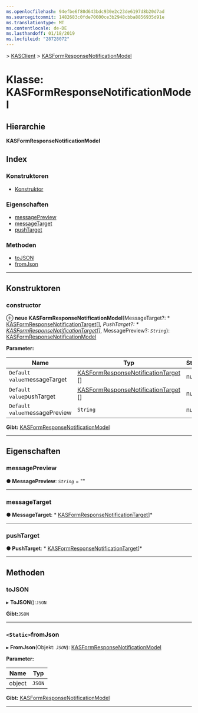 ```yaml
---
ms.openlocfilehash: 94efbe6f80d643bdc930e2c23de6197d8b20d7ad
ms.sourcegitcommit: 1482683c0fde70600ce3b2948cbba8856935d91e
ms.translationtype: MT
ms.contentlocale: de-DE
ms.lasthandoff: 01/18/2019
ms.locfileid: "28728072"
---
```

[](../README.md) > [KASClient](../modules/kasclient.md) > [KASFormResponseNotificationModel](../classes/kasclient.kasformresponsenotificationmodel.md)

# <a name="class-kasformresponsenotificationmodel"></a>Klasse: KASFormResponseNotificationModel

## <a name="hierarchy"></a>Hierarchie

**KASFormResponseNotificationModel**

## <a name="index"></a>Index 

### <a name="constructors"></a>Konstruktoren

* [Konstruktor](kasclient.kasformresponsenotificationmodel.md#constructor)
### <a name="properties"></a>Eigenschaften

* [messagePreview](kasclient.kasformresponsenotificationmodel.md#messagepreview)
* [messageTarget](kasclient.kasformresponsenotificationmodel.md#messagetarget)
* [pushTarget](kasclient.kasformresponsenotificationmodel.md#pushtarget)
### <a name="methods"></a>Methoden

* [toJSON](kasclient.kasformresponsenotificationmodel.md#tojson)
* [fromJson](kasclient.kasformresponsenotificationmodel.md#fromjson)

---

## <a name="constructors"></a>Konstruktoren

<a id="constructor"></a>

###  <a name="constructor"></a>constructor

⊕ **neue KASFormResponseNotificationModel**(MessageTarget?: * [KASFormResponseNotificationTarget](../enums/kasclient.kasformresponsenotificationtarget.md)[]*, PushTarget?: * [KASFormResponseNotificationTarget](../enums/kasclient.kasformresponsenotificationtarget.md)[]*, MessagePreview?: *`String`*): [ KASFormResponseNotificationModel](kasclient.kasformresponsenotificationmodel.md)

**Parameter:**

| Name | Typ | Standardwert |
| ------ | ------ | ------ |
| `Default value`messageTarget | [KASFormResponseNotificationTarget](../enums/kasclient.kasformresponsenotificationtarget.md) [] |  null |
| `Default value`pushTarget | [KASFormResponseNotificationTarget](../enums/kasclient.kasformresponsenotificationtarget.md) [] |  null |
| `Default value`messagePreview | `String` |  null |

**Gibt:** [KASFormResponseNotificationModel](kasclient.kasformresponsenotificationmodel.md)

___

## <a name="properties"></a>Eigenschaften

<a id="messagepreview"></a>

###  <a name="messagepreview"></a>messagePreview

**● MessagePreview**: *`String`* = ""

___

<a id="messagetarget"></a>

###  <a name="messagetarget"></a>messageTarget

**● MessageTarget**: * [KASFormResponseNotificationTarget](../enums/kasclient.kasformresponsenotificationtarget.md)]*

___

<a id="pushtarget"></a>

###  <a name="pushtarget"></a>pushTarget

**● PushTarget**: * [KASFormResponseNotificationTarget](../enums/kasclient.kasformresponsenotificationtarget.md)]*

___

## <a name="methods"></a>Methoden

<a id="tojson"></a>

###  <a name="tojson"></a>toJSON

▸ **ToJSON**():`JSON`

**Gibt:**`JSON`

___

<a id="fromjson"></a>

### <a name="static-fromjson"></a>`<Static>`fromJson

▸ **FromJson**(Objekt: *`JSON`*): [KASFormResponseNotificationModel](kasclient.kasformresponsenotificationmodel.md)

**Parameter:**

| Name | Typ |
| ------ | ------ |
| object | `JSON` |

**Gibt:** [KASFormResponseNotificationModel](kasclient.kasformresponsenotificationmodel.md)

___

